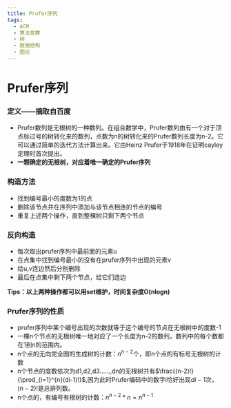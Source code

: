 ```yaml
---
title: Prufer序列
tags:
  - ACM
  - 算法竞赛
  - 树
  - 数据结构
  - 图论
---
```


# Prufer序列

### 定义——摘取自百度

- Prufer数列是无根树的一种数列。在组合数学中，Prufer数列由有一个对于顶点标过号的树转化来的数列，点数为n的树转化来的Prufer数列长度为n-2。它可以通过简单的迭代方法计算出来。它由Heinz Prufer于1918年在证明cayley定理时首次提出。
- **一颗确定的无根树，对应着唯一确定的Prufer序列**

### 构造方法

- 找到编号最小的度数为1的点
- 删除该节点并在序列中添加与该节点相连的节点的编号
- 重复上述两个操作，直到整棵树只剩下两个节点

### 反向构造

- 每次取出prufer序列中最前面的元素u
- 在点集中找到编号最小的没有在prufer序列中出现的元素v
- 给u,v连边然后分别删除
- 最后在点集中剩下两个节点，给它们连边

**Tips：以上两种操作都可以用set维护，时间复杂度O(nlogn)**

### Prufer序列的性质

- prufer序列中某个编号出现的次数就等于这个编号的节点在无根树中的度数-1
- 一棵n个节点的无根树唯一地对应了一个长度为n-2的数列，数列中的每个数都在1到n的范围内。
- n个点的无向完全图的生成树的计数：$n^{n-2}$个，即n个点的有标号无根树的计数
- n个节点的度数依次为d1,d2,d3……,dn的无根树共有$\frac{(n-2)!}{\prod_{i=1}^{n}(di-1)!}$,因为此时Prufer编码中的数字i恰好出现$di-1$次，$(n−2)!$是总排列数。
- n个点的，有编号有根树的计数：$n^{n-2}*n = n^{n-1}$